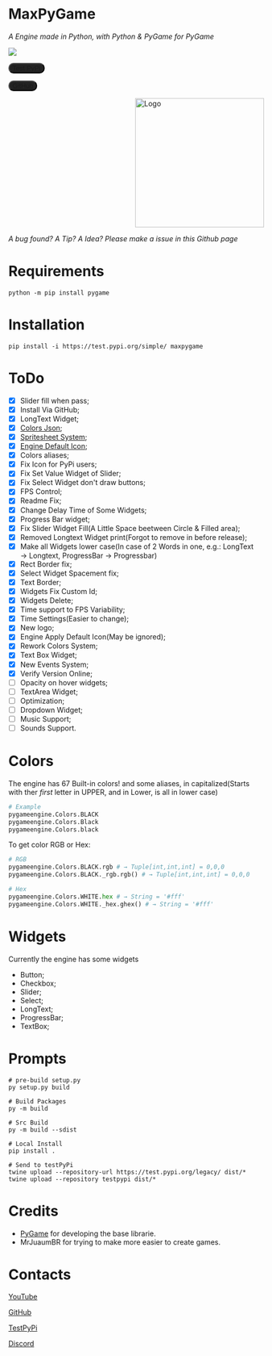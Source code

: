 
<link rel="stylesheet" href="https://cdn.jsdelivr.net/npm/bootstrap-icons@1.11.3/font/bootstrap-icons.min.css">

# MaxPyGame

*A Engine made in Python, with Python & PyGame for PyGame*

<img src="https://img.shields.io/github/v/release/MrJuaumBR/maxpygame">

<button style="background-color: #232323; color: #C7C1C1; border-radius: 10px">[<i class="bi bi-window"></i> Test PyPi](https://test.pypi.org/project/maxpygame/)</button>

<button style="background-color: #232323; color: #C7C1C1; border-radius: 10px">[<i class="bi bi-window"></i> GitHub](https://github.com/MrJuaumBR/maxpygame)</button>

[<img src="https://raw.githubusercontent.com/MrJuaumBR/maxpygame/main/engine-icon.png" id="icon" width="256px" height="256px" style="margin-left: 50%; margin-right: 50%;" alt="Logo" title="Logo">](https://raw.githubusercontent.com/MrJuaumBR/maxpygame/main/engine-icon.png)

*A bug found? A Tip? A Idea? Please make a issue in this Github page*

# Requirements
```shell
python -m pip install pygame
```

# Installation
```shell
pip install -i https://test.pypi.org/simple/ maxpygame
```

# ToDo
- [x] Slider fill when pass;
- [x] Install Via GitHub;
- [x] LongText Widget;
- [x] [Colors Json](https://mrjuaumbr.github.io/data/colors.json);
- [x] [Spritesheet System](https://www.pygame.org/wiki/Spritesheet);
- [x] [Engine Default Icon](#icon);
- [x] Colors aliases;
- [x] Fix Icon for PyPi users;
- [x] Fix Set Value Widget of Slider;
- [x] Fix Select Widget don't draw buttons;
- [x] FPS Control;
- [x] Readme Fix;
- [x] Change Delay Time of Some Widgets;
- [x] Progress Bar widget;
- [x] Fix Slider Widget Fill(A Little Space beetween Circle & Filled area);
- [x] Removed Longtext Widget print(Forgot to remove in before release);
- [x] Make all Widgets lower case(In case of 2 Words in one, e.g.: LongText → Longtext, ProgressBar → Progressbar)
- [x] Rect Border fix;
- [x] Select Widget Spacement fix;
- [x] Text Border;
- [x] Widgets Fix Custom Id;
- [x] Widgets Delete;
- [x] Time support to FPS Variability;
- [x] Time Settings(Easier to change);
- [x] New logo;
- [x] Engine Apply Default Icon(May be ignored);
- [x] Rework Colors System;
- [x] Text Box Widget;
- [x] New Events System;
- [x] Verify Version Online;
- [ ] Opacity on hover widgets;
- [ ] TextArea Widget;
- [ ] Optimization;
- [ ] Dropdown Widget;
- [ ] Music Support;
- [ ] Sounds Support.

# Colors
The engine has 67 Built-in colors!
and some aliases, in capitalized(Starts with ther *first* letter in UPPER, and in Lower, is all in lower case)
```py
# Example
pygameengine.Colors.BLACK
pygameengine.Colors.Black
pygameengine.Colors.black
```
To get color RGB or Hex:

```py
# RGB
pygameengine.Colors.BLACK.rgb # → Tuple[int,int,int] = 0,0,0
pygameengine.Colors.BLACK._rgb.rgb() # → Tuple[int,int,int] = 0,0,0

# Hex
pygameengine.Colors.WHITE.hex # → String = '#fff'
pygameengine.Colors.WHITE._hex.ghex() # → String = '#fff'
```

# Widgets
Currently the engine has some widgets
- Button;
- Checkbox;
- Slider;
- Select;
- LongText;
- ProgressBar;
- TextBox;

# Prompts
```shell
# pre-build setup.py
py setup.py build

# Build Packages
py -m build

# Src Build
py -m build --sdist

# Local Install
pip install .

# Send to testPyPi
twine upload --repository-url https://test.pypi.org/legacy/ dist/*
twine upload --repository testpypi dist/*

```

# Credits
- [PyGame](https://www.pygame.org/news) for developing the base librarie.
- MrJuaumBR for trying to make more easier to create games.

# Contacts
[YouTube](https://www.youtube.com/@mrjuaumbr)

[GitHub](https://github.com/MrJuaumBR)

[TestPyPi](https://test.pypi.org/user/MrJuaumBR/)

[Discord](https://discord.gg/fb84sHDX7R)